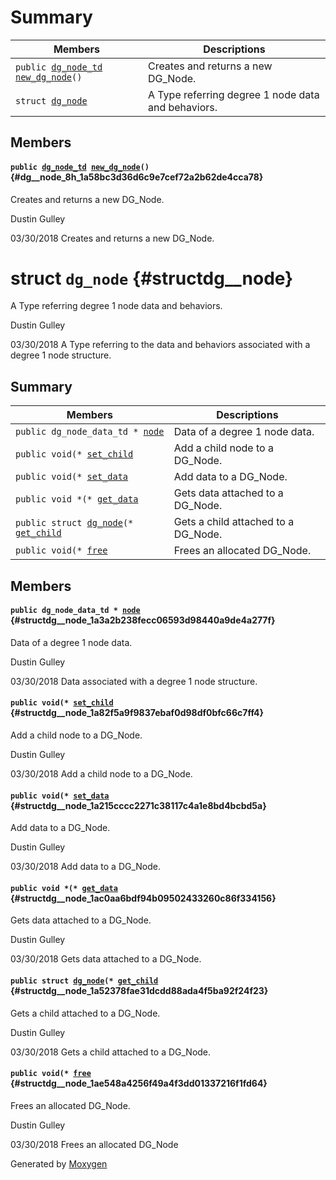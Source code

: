 # Summary

 Members                        | Descriptions                                
--------------------------------|---------------------------------------------
`public `[`dg_node_td`](#structdg__node)` `[`new_dg_node`](#dg__node_8h_1a58bc3d36d6c9e7cef72a2b62de4cca78)`()`            | Creates and returns a new DG_Node.
`struct `[`dg_node`](#structdg__node) | A Type referring degree 1 node data and behaviors.

## Members

#### `public `[`dg_node_td`](#structdg__node)` `[`new_dg_node`](#dg__node_8h_1a58bc3d36d6c9e7cef72a2b62de4cca78)`()` {#dg__node_8h_1a58bc3d36d6c9e7cef72a2b62de4cca78}

Creates and returns a new DG_Node.

Dustin Gulley 

03/30/2018 Creates and returns a new DG_Node.

# struct `dg_node` {#structdg__node}

A Type referring degree 1 node data and behaviors.

Dustin Gulley 

03/30/2018 A Type referring to the data and behaviors associated with a degree 1 node structure.

## Summary

 Members                        | Descriptions                                
--------------------------------|---------------------------------------------
`public dg_node_data_td * `[`node`](#structdg__node_1a3a2b238fecc06593d98440a9de4a277f) | Data of a degree 1 node data.
`public void(* `[`set_child`](#structdg__node_1a82f5a9f9837ebaf0d98df0bfc66c7ff4) | Add a child node to a DG_Node.
`public void(* `[`set_data`](#structdg__node_1a215cccc2271c38117c4a1e8bd4bcbd5a) | Add data to a DG_Node.
`public void *(* `[`get_data`](#structdg__node_1ac0aa6bdf94b09502433260c86f334156) | Gets data attached to a DG_Node.
`public struct `[`dg_node`](#structdg__node)`(* `[`get_child`](#structdg__node_1a52378fae31dcdd88ada4f5ba92f24f23) | Gets a child attached to a DG_Node.
`public void(* `[`free`](#structdg__node_1ae548a4256f49a4f3dd01337216f1fd64) | Frees an allocated DG_Node.

## Members

#### `public dg_node_data_td * `[`node`](#structdg__node_1a3a2b238fecc06593d98440a9de4a277f) {#structdg__node_1a3a2b238fecc06593d98440a9de4a277f}

Data of a degree 1 node data.

Dustin Gulley 

03/30/2018 Data associated with a degree 1 node structure.

#### `public void(* `[`set_child`](#structdg__node_1a82f5a9f9837ebaf0d98df0bfc66c7ff4) {#structdg__node_1a82f5a9f9837ebaf0d98df0bfc66c7ff4}

Add a child node to a DG_Node.

Dustin Gulley 

03/30/2018 Add a child node to a DG_Node.

#### `public void(* `[`set_data`](#structdg__node_1a215cccc2271c38117c4a1e8bd4bcbd5a) {#structdg__node_1a215cccc2271c38117c4a1e8bd4bcbd5a}

Add data to a DG_Node.

Dustin Gulley 

03/30/2018 Add data to a DG_Node.

#### `public void *(* `[`get_data`](#structdg__node_1ac0aa6bdf94b09502433260c86f334156) {#structdg__node_1ac0aa6bdf94b09502433260c86f334156}

Gets data attached to a DG_Node.

Dustin Gulley 

03/30/2018 Gets data attached to a DG_Node.

#### `public struct `[`dg_node`](#structdg__node)`(* `[`get_child`](#structdg__node_1a52378fae31dcdd88ada4f5ba92f24f23) {#structdg__node_1a52378fae31dcdd88ada4f5ba92f24f23}

Gets a child attached to a DG_Node.

Dustin Gulley 

03/30/2018 Gets a child attached to a DG_Node.

#### `public void(* `[`free`](#structdg__node_1ae548a4256f49a4f3dd01337216f1fd64) {#structdg__node_1ae548a4256f49a4f3dd01337216f1fd64}

Frees an allocated DG_Node.

Dustin Gulley 

03/30/2018 Frees an allocated DG_Node

Generated by [Moxygen](https://sourcey.com/moxygen)